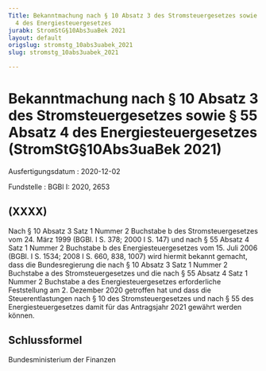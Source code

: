```yaml
---
Title: Bekanntmachung nach § 10 Absatz 3 des Stromsteuergesetzes sowie § 55 Absatz
  4 des Energiesteuergesetzes
jurabk: StromStG§10Abs3uaBek 2021
layout: default
origslug: stromstg_10abs3uabek_2021
slug: stromstg_10abs3uabek_2021

---
```


# Bekanntmachung nach § 10 Absatz 3 des Stromsteuergesetzes sowie § 55 Absatz 4 des Energiesteuergesetzes (StromStG§10Abs3uaBek 2021)

Ausfertigungsdatum
:   2020-12-02

Fundstelle
:   BGBl I: 2020, 2653


## (XXXX)

Nach § 10 Absatz 3 Satz 1 Nummer 2 Buchstabe b des Stromsteuergesetzes vom 24. März 1999 (BGBl. I S. 378; 2000 I S. 147) und nach § 55 Absatz 4 Satz 1 Nummer 2 Buchstabe b des Energiesteuergesetzes vom 15. Juli 2006 (BGBl. I S. 1534; 2008 I S. 660, 838, 1007) wird hiermit bekannt gemacht, dass die Bundesregierung die nach § 10 Absatz 3 Satz 1 Nummer 2 Buchstabe a des Stromsteuergesetzes und die nach § 55 Absatz 4 Satz 1 Nummer 2 Buchstabe a des Energiesteuergesetzes erforderliche Feststellung am 2. Dezember 2020 getroffen hat und dass die Steuerentlastungen nach § 10 des Stromsteuergesetzes und nach § 55 des Energiesteuergesetzes damit für das Antragsjahr 2021 gewährt werden können.


## Schlussformel

Bundesministerium der Finanzen

